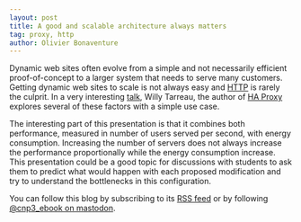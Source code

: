 ```yaml
---
layout: post
title: A good and scalable architecture always matters
tag: proxy, http
author: Olivier Bonaventure
---
```


Dynamic web sites often evolve from a simple and not necessarily efficient proof-of-concept to a larger system that needs to serve many customers. Getting dynamic web sites to scale is not always easy and [HTTP](https://beta.computer-networking.info/syllabus/default/protocols/http.html) is rarely the culprit. In a very interesting [talk](https://www.haproxy.com/user-spotlight-series/millions-of-rps-in-terms-of-cost-and-energy-savings), Willy Tarreau, the author of [HA Proxy](https://www.haproxy.com) explores several of these factors with a simple use case.

The interesting part of this presentation is that it combines both performance, measured in number of users served per second, with energy consumption. Increasing the number of servers does not always increase the performance proportionally while the energy consumption increase. This presentation could be a good topic for discussions with students to ask them to predict what would happen with each proposed modification and try to understand the bottlenecks in this configuration.
 
 You can follow this blog by subscribing to its [RSS feed](http://blog.computer-networking.info/feed.xml) or by following [@cnp3_ebook on mastodon](https://mastodon.acm.org/@cnp3_ebook). 
 
